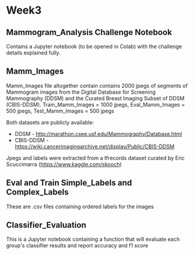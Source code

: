 # Week3

## Mammogram_Analysis Challenge Notebook
Contains a Jupyter notebook (to be opened in Colab) with the challenge details explained fully.

## Mamm_Images
Mamm_Images file altogether contain contains 2000 jpegs of segments of Mammogram images from the Digital Database for Screening Mammography (DDSM) and the Curated Breast Imaging Subset of DDSM (CBIS-DDSM). Train_Mamm_Images = 1000 jpegs, Eval_Mamm_Images = 500 jpegs, Test_Mamm_Images = 500 jpegs

Both datasets are publicly available:
* DDSM - http://marathon.csee.usf.edu/Mammography/Database.html
* CBIS-DDSM - https://wiki.cancerimagingarchive.net/display/Public/CBIS-DDSM

Jpegs and labels were extracted from a tfrecords dataset curated by Eric Scuccimarra (https://www.kaggle.com/skooch)

## Eval and Train Simple_Labels and Complex_Labels
These are .csv files containing ordered labels for the images

## Classifier_Evaluation
This is a Jupyter notebook containing a function that will evaluate each group's classifier results and report accuracy and f1 score
